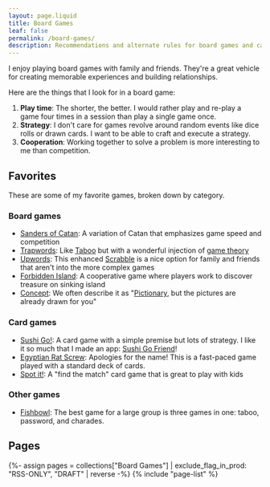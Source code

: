 ```yaml
---
layout: page.liquid
title: Board Games
leaf: false
permalink: /board-games/
description: Recommendations and alternate rules for board games and card games.
---
```


I enjoy playing board games with family and friends. They're a great vehicle for
creating memorable experiences and building relationships.

Here are the things that I look for in a board game:

1. **Play time**: The shorter, the better. I would rather play and re-play a
   game four times in a session than play a single game once.
2. **Strategy**: I don't care for games revolve around random events like dice
   rolls or drawn cards. I want to be able to craft and execute a strategy.
3. **Cooperation**: Working together to solve a problem is more interesting to
   me than competition.

## Favorites

These are some of my favorite games, broken down by category.

### Board games

- [Sanders of Catan](/board-games/sanders-of-catan): A variation of Catan that
  emphasizes game speed and competition
- [Trapwords](https://boardgamegeek.com/boardgame/257527/trapwords): Like
  [Taboo](https://boardgamegeek.com/boardgame/1111/taboo) but with a wonderful
  injection of [game theory](https://en.wikipedia.org/wiki/Game_theory)
- [Upwords](https://boardgamegeek.com/boardgame/1515/upwords): This enhanced
  [Scrabble](https://boardgamegeek.com/boardgame/320/scrabble) is a nice option
  for family and friends that aren't into the more complex games
- [Forbidden Island](https://boardgamegeek.com/boardgame/65244/forbidden-island):
  A cooperative game where players work to discover treasure on sinking island
- [Concept](https://boardgamegeek.com/boardgame/147151/concept): We often
  describe it as
  "[Pictionary](https://boardgamegeek.com/boardgame/2281/pictionary), but the
  pictures are already drawn for you"

### Card games

- [Sushi Go!](https://boardgamegeek.com/boardgame/133473/sushi-go): A card game
  with a simple premise but lots of strategy. I like it so much that I made an
  app: [Sushi Go Friend](https://sushigofriend.netlify.app/)!
- [Egyptian Rat Screw](https://en.wikipedia.org/wiki/Egyptian_Ratscrew):
  Apologies for the name! This is a fast-paced game played with a standard deck
  of cards.
- [Spot it!](https://boardgamegeek.com/boardgame/63268/spot-it): A "find the
  match" card game that is great to play with kids

### Other games

- [Fishbowl](https://fishbowl-game.com/): The best game for a large group is
  three games in one: taboo, password, and charades.

## Pages

{%- assign pages = collections["Board Games"] | exclude_flag_in_prod: "RSS-ONLY", "DRAFT" | reverse -%}
{% include "page-list" %}
